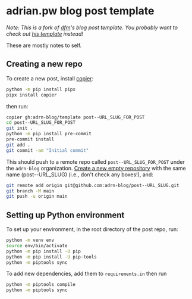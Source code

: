 # adrian.pw blog post template

*Note: This is a fork of [dfm](https://github.com/dfm)'s blog post template. You probably want to check out [his template](https://github.com/dfm-io/template) instead!*

These are mostly notes to self.

## Creating a new repo

To create a new post, install [copier](https://copier.readthedocs.io):
```bash
python -m pip install pipx
pipx install copier
```

then run:
```bash
copier gh:adrn-blog/template post--URL_SLUG_FOR_POST
cd post--URL_SLUG_FOR_POST
git init .
python -m pip install pre-commit
pre-commit install
git add .
git commit -am "Initial commit"
```

This should push to a remote repo called `post--URL_SLUG_FOR_POST` under the `adrn-blog`
organization. [Create a new empty repository](https://github.com/organizations/adrn-blog/repositories/new) with the same name (post--URL_SLUG) (i.e., don't check any boxes!), and:
```bash
git remote add origin git@github.com:adrn-blog/post--URL_SLUG.git
git branch -M main
git push -u origin main
```

## Setting up Python environment

To set up your environment, in the root directory of the post repo, run:

```bash
python -m venv env
source env/bin/activate
python -m pip install -U pip
python -m pip install -U pip-tools
python -m piptools sync
```

To add new dependencies, add them to `requirements.in` then run

```bash
python -m piptools compile
python -m piptools sync
```
